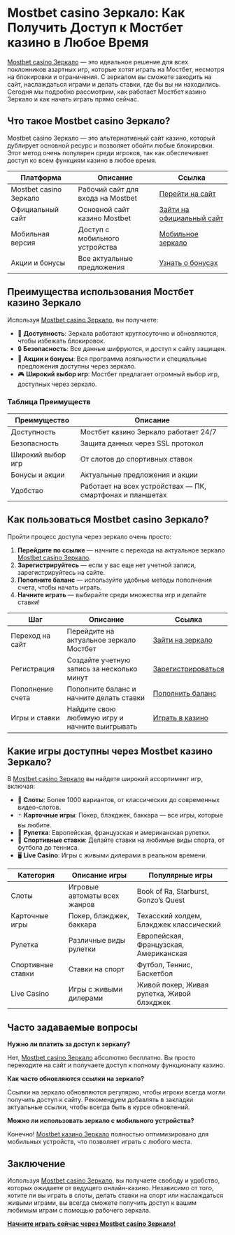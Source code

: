 # Mostbet casino Зеркало: Как Получить Доступ к Мостбет казино в Любое Время

[Mostbet casino Зеркало](https://ktbtis024ifqfn0mst.com/beQs) — это идеальное решение для всех поклонников азартных игр, которые хотят играть на Мостбет, несмотря на блокировки и ограничения. С зеркалом вы сможете заходить на сайт, наслаждаться играми и делать ставки, где бы вы ни находились. Сегодня мы подробно рассмотрим, как работает Мостбет казино Зеркало и как начать играть прямо сейчас.

## Что такое Mostbet casino Зеркало?

Mostbet casino Зеркало — это альтернативный сайт казино, который дублирует основной ресурс и позволяет обойти любые блокировки. Этот метод очень популярен среди игроков, так как обеспечивает доступ ко всем функциям казино в любое время.

| Платформа           | Описание                    | Ссылка                                                              |
|---------------------|-----------------------------|---------------------------------------------------------------------|
| Mostbet casino Зеркало | Рабочий сайт для входа на Mostbet | [Перейти на сайт](https://ktbtis024ifqfn0mst.com/beQs)            |
| Официальный сайт    | Основной сайт казино Mostbet | [Зайти на официальный сайт](https://ktbtis024ifqfn0mst.com/beQs)   |
| Мобильная версия    | Доступ с мобильного устройства | [Мобильное зеркало](https://ktbtis024ifqfn0mst.com/beQs)           |
| Акции и бонусы      | Все актуальные предложения   | [Узнать о бонусах](https://ktbtis024ifqfn0mst.com/beQs)            |

## Преимущества использования Мостбет казино Зеркало

Используя [Mostbet casino Зеркало](https://ktbtis024ifqfn0mst.com/beQs), вы получаете:

- 📱 **Доступность**: Зеркала работают круглосуточно и обновляются, чтобы избежать блокировок.
- 🔒 **Безопасность**: Все данные шифруются, и доступ к сайту защищен.
- 🎁 **Акции и бонусы**: Вся программа лояльности и специальные предложения доступны через зеркало.
- 🎮 **Широкий выбор игр**: Мостбет предлагает огромный выбор игр, доступных через зеркало.

### Таблица Преимуществ

| Преимущество                    | Описание                                                                |
|---------------------------------|-------------------------------------------------------------------------|
| Доступность                     | Мостбет казино Зеркало работает 24/7                                    |
| Безопасность                    | Защита данных через SSL протокол                                        |
| Широкий выбор игр               | От слотов до спортивных ставок                                          |
| Бонусы и акции                  | Актуальные предложения и акции                                          |
| Удобство                        | Работает на всех устройствах — ПК, смартфонах и планшетах              |

## Как пользоваться Mostbet casino Зеркало?

Пройти процесс доступа через зеркало очень просто:

1. **Перейдите по ссылке** — начните с перехода на актуальное зеркало [Mostbet casino Зеркало](https://ktbtis024ifqfn0mst.com/beQs).
2. **Зарегистрируйтесь** — если у вас еще нет учетной записи, зарегистрируйтесь на сайте.
3. **Пополните баланс** — используйте удобные методы пополнения счета, чтобы начать играть.
4. **Начните играть** — выбирайте среди множества игр и делайте ставки!

| Шаг                      | Описание                                                         | Ссылка                                                              |
|--------------------------|------------------------------------------------------------------|---------------------------------------------------------------------|
| Переход на сайт          | Перейдите на актуальное зеркало Мостбет                          | [Зайти на зеркало](https://ktbtis024ifqfn0mst.com/beQs)           |
| Регистрация              | Создайте учетную запись за несколько минут                       | [Зарегистрироваться](https://ktbtis024ifqfn0mst.com/beQs)           |
| Пополнение счета         | Пополните баланс и начните делать ставки                         | [Пополнить баланс](https://ktbtis024ifqfn0mst.com/beQs)            |
| Игры и ставки            | Найдите свою любимую игру и начните выигрывать                   | [Играть в казино](https://ktbtis024ifqfn0mst.com/beQs)            |

## Какие игры доступны через Mostbet казино Зеркало?

В [Mostbet casino Зеркало](https://ktbtis024ifqfn0mst.com/beQs) вы найдете широкий ассортимент игр, включая:

- 🎲 **Слоты**: Более 1000 вариантов, от классических до современных видео-слотов.
- 🃏 **Карточные игры**: Покер, блэкджек, баккара — все игры, которые вы любите.
- 🎡 **Рулетка**: Европейская, французская и американская рулетки.
- 🏈 **Спортивные ставки**: Делайте ставки на любимые виды спорта, от футбола до тенниса.
- 🖥️ **Live Casino**: Игры с живыми дилерами в реальном времени.

| Категория            | Описание игры                     | Популярные игры                                            |
|----------------------|------------------------------------|------------------------------------------------------------|
| Слоты                | Игровые автоматы всех жанров       | Book of Ra, Starburst, Gonzo’s Quest                       |
| Карточные игры       | Покер, блэкджек, баккара           | Техасский холдем, Блэкджек классический                    |
| Рулетка              | Различные виды рулетки             | Европейская, Французская, Американская                      |
| Спортивные ставки    | Ставки на спорт                    | Футбол, Теннис, Баскетбол                                  |
| Live Casino          | Игры с живыми дилерами             | Живой покер, Живая рулетка, Живой блэкджек                 |

## Часто задаваемые вопросы

**Нужно ли платить за доступ к зеркалу?**

Нет, [Mostbet casino Зеркало](https://ktbtis024ifqfn0mst.com/beQs) абсолютно бесплатно. Вы просто переходите на сайт и получаете доступ к полному функционалу казино.

**Как часто обновляются ссылки на зеркало?**

Ссылки на зеркало обновляются регулярно, чтобы игроки всегда могли получить доступ к сайту. Рекомендуем добавлять в закладки актуальные ссылки, чтобы всегда быть в курсе обновлений.

**Можно ли использовать зеркало с мобильного устройства?**

Конечно! [Mostbet казино Зеркало](https://ktbtis024ifqfn0mst.com/beQs) полностью оптимизировано для мобильных устройств, что позволяет играть с любого места.

## Заключение

Используя [Mostbet casino Зеркало](https://ktbtis024ifqfn0mst.com/beQs), вы получаете свободу и удобство, которых ожидаете от ведущего онлайн-казино. Независимо от того, хотите ли вы играть в слоты, делать ставки на спорт или наслаждаться живыми играми, вы всегда сможете получить доступ к вашим любимым играм с помощью рабочего зеркала.

[**Начните играть сейчас через Mostbet casino Зеркало!**](https://ktbtis024ifqfn0mst.com/beQs)
